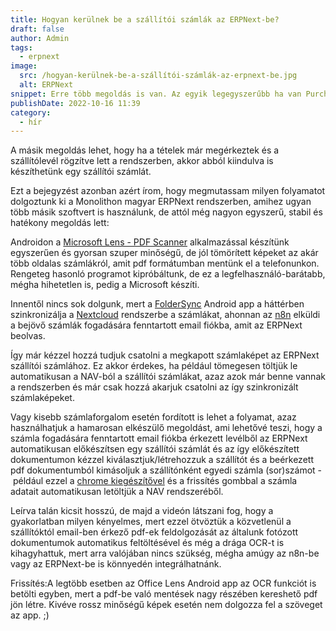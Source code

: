 ```yaml
---
title: Hogyan kerülnek be a szállítói számlák az ERPNext-be?
draft: false
author: Admin
tags:
  - erpnext
image:
  src: /hogyan-kerülnek-be-a-szállítói-számlák-az-erpnext-be.jpg
  alt: ERPNext
snippet: Erre több megoldás is van. Az egyik legegyszerűbb ha van Purchase Order (Beszerzési megrendelés) a rendszerben, akkor abból tudunk generálni Szállítói számlát (Purchase Invoice).
publishDate: 2022-10-16 11:39
category:
  - hír
---
```


A másik megoldás lehet, hogy ha a tételek már megérkeztek és a szállítólevél rögzítve lett a rendszerben, akkor abból kiindulva is készíthetünk egy szállítói számlát.

Ezt a bejegyzést azonban azért írom, hogy megmutassam milyen folyamatot dolgoztunk ki a Monolithon magyar ERPNext rendszerben, amihez ugyan több másik szoftvert is használunk, de attól még nagyon egyszerű, stabil és hatékony megoldás lett:

Androidon a <a href="https://play.google.com/store/apps/details?id=com.microsoft.office.officelens&amp;hl=en&amp;gl=US" rel="noopener noreferrer">Microsoft Lens - PDF Scanner</a> alkalmazással készítünk egyszerűen és gyorsan szuper minőségű, de jól tömörített képeket az akár több oldalas számlákról, amit pdf formátumban mentünk el a telefonunkon. Rengeteg hasonló programot kipróbáltunk, de ez a legfelhasználó-barátabb, mégha hihetetlen is, pedig a Microsoft készíti.

Innentől nincs sok dolgunk, mert a <a href="https://play.google.com/store/apps/details?id=com.microsoft.office.officelens&amp;hl=en&amp;gl=US" rel="noopener noreferrer">FolderSync</a> Android app a háttérben szinkronizálja a <a href="https://nextcloud.com/" rel="noopener noreferrer">Nextcloud</a> rendszerbe a számlákat, ahonnan az <a href="https://n8n.io/cloud?ref=monolithon&amp;utm_source=affiliate" rel="noopener noreferrer">n8n</a> elküldi a bejövő számlák fogadására fenntartott email fiókba, amit az ERPNext beolvas.

Így már kézzel hozzá tudjuk csatolni a megkapott számlaképet az ERPNext szállítói számlához. Ez akkor érdekes, ha például tömegesen töltjük le automatikusan a NAV-ból a szállítói számlákat, azaz azok már benne vannak a rendszerben és már csak hozzá akarjuk csatolni az így szinkronizált számlaképeket.

Vagy kisebb számlaforgalom esetén fordított is lehet a folyamat, azaz használhatjuk a hamarosan elkészülő megoldást, ami lehetővé teszi, hogy a számla fogadására fenntartott email fiókba érkezett levélből az ERPNext automatikusan előkészítsen egy szállítói számlát és az így előkészített dokumentumon kézzel kiválasztjuk/létrehozzuk a szállítót és a beérkezett pdf dokumentumból kimásoljuk a szállítónként egyedi számla (sor)számot -&nbsp;például ezzel a <a href="https://chrome.google.com/webstore/detail/copyfish-%F0%9F%90%9F-free-ocr-soft/eenjdnjldapjajjofmldgmkjaienebbj" rel="noopener noreferrer">chrome kiegészítővel</a> és a frissítés gombbal a számla adatait automatikusan letöltjük a NAV rendszeréből.

Leírva talán kicsit hosszú, de majd a videón látszani fog, hogy a gyakorlatban milyen kényelmes, mert ezzel ötvöztük a közvetlenül a szállítóktól email-ben érkező pdf-ek feldolgozását az általunk fotózott dokumentumok automatikus feltöltésével és még a drága OCR-t is kihagyhattuk, mert arra valójában nincs szükség, mégha amúgy az n8n-be vagy az ERPNext-be is könnyedén integrálhatnánk.

Frissítés:A legtöbb esetben az Office Lens Android app az OCR funkciót is betölti egyben, mert a pdf-be való mentések nagy részében kereshető pdf jön létre. Kivéve rossz minőségű képek esetén nem dolgozza fel a szöveget az app. ;)
